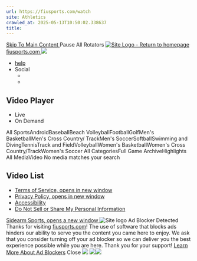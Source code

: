 ```yaml
---
url: https://fiusports.com/watch
site: Athletics
crawled_at: 2025-05-13T10:50:02.338637
title: 
---
```


[ Skip To Main Content ](https://fiusports.com/watch/#main-content) Pause All Rotators 
[ ![Site Logo - Return to homepage](https://fiusports.com/images/logos/site/site.png) fiusports.com ](https://fiusports.com/index.aspx)
[ ![](https://fiusports.com/images/logos/site/site.png) ](https://fiusports.com/watch)
  * [ help ](https://fiusports.com/watch/purchase.aspx#faq)
  * Social
    * [ ](https://twitter.com//FIUAthletics)
    * [ ](https://facebook.com//FIUSports)


## Video Player
  * Live
  * On Demand


All SportsAndroidBaseballBeach VolleyballFootballGolfMen's BasketballMen's Cross Country/ TrackMen's SoccerSoftballSwimming and DivingTennisTrack and FieldVolleyballWomen's BasketballWomen's Cross Country/TrackWomen's Soccer
All CategoriesFull Game ArchiveHighlights
All MediaVideo
No media matches your search 
## Video List
  * [Terms of Service, opens in new window](http://sidearmsports.com/terms-of-service)
  * [Privacy Policy, opens in new window](http://sidearmsports.com/privacypolicy)
  * [Accessibility](https://sidearmsports.com/accessibility-statement)
  * [Do Not Sell or Share My Personal Information](https://fiusports.com/watch/)


[ Sidearm Sports, opens a new window ](https://www.sidearmsports.com)
![Site logo](https://fiusports.com/images/logos/site/site.png?width=48)
Ad Blocker Detected
Thanks for visiting [fiusports.com](https://fiusports.com/watch/)!
The use of software that blocks ads hinders our ability to serve you the content you came here to enjoy.
We ask that you consider turning off your ad blocker so we can deliver you the best experience possible while you are here.
Thank you for your support!
[Learn More About Ad Blockers](http://www.sidearmsports.com/blockers)
Close
![](https://adservice.google.com/ddm/fls/z/dc_pre=CMDi39_YoI0DFVsb0AQdD-klHg;src=8031022;type=count0;cat=sitev0;dc_lat=;dc_rdid=;tag_for_child_directed_treatment=;ord=1;num=2148096107540.0518)
![](https://insight.adsrvr.org/track/conv/?adv=3xwb5d7&ct=0:6dpl0mk&fmt=3)![](https://adservice.google.com/ddm/fls/z/dc_pre=CKjm39_YoI0DFZMv0AQdmI8HZw;src=8031022;type=counter;cat=sitev0;dc_lat=;dc_rdid=;tag_for_child_directed_treatment=;ord=1;num=6402545036729.952)
